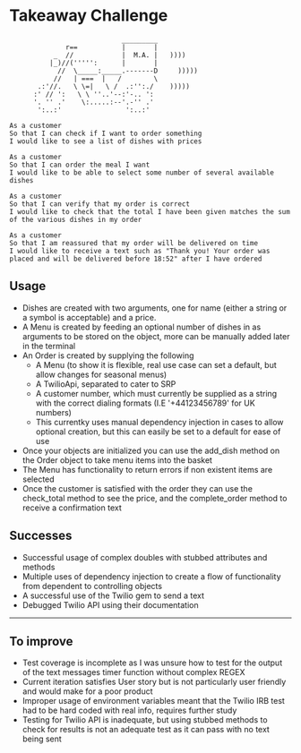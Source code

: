 Takeaway Challenge
==================
```
                            _________
              r==           |       |
           _  //            |  M.A. |   ))))
          |_)//(''''':      |       |
            //  \_____:_____.-------D     )))))
           //   | ===  |   /        \
       .:'//.   \ \=|   \ /  .:'':./    )))))
      :' // ':   \ \ ''..'--:'-.. ':
      '. '' .'    \:.....:--'.-'' .'
       ':..:'                ':..:'

 ```
 ```
As a customer
So that I can check if I want to order something
I would like to see a list of dishes with prices

As a customer
So that I can order the meal I want
I would like to be able to select some number of several available dishes

As a customer
So that I can verify that my order is correct
I would like to check that the total I have been given matches the sum of the various dishes in my order

As a customer
So that I am reassured that my order will be delivered on time
I would like to receive a text such as "Thank you! Your order was placed and will be delivered before 18:52" after I have ordered
```

Usage
-------

* Dishes are created with two arguments, one for name (either a string or a symbol is acceptable) and a price.
* A Menu is created by feeding an optional number of dishes in as arguments to be stored on the object, more can be manually added later in the terminal
* An Order is created by supplying the following 
    * A Menu (to show it is flexible, real use case can set a default, but allow changes for seasonal menus)
    * A TwilioApi, separated to cater to SRP
    * A customer number, which must currently be supplied as a string with the correct dialing formats (I.E '+44123456789' for UK numbers)
    * This currentky uses manual dependency injection in cases to allow optional creation, but this can easily be set to a default for ease of use
* Once your objects are initialized you can use the add_dish method on the Order object to take menu items into the basket
* The Menu has functionality to return errors if non existent items are selected
* Once the customer is satisfied with the order they can use the check_total method to see the price, and the complete_order method to receive a confirmation text


Successes
-----

* Successful usage of complex doubles with stubbed attributes and methods
* Multiple uses of dependency injection to create a flow of functionality from dependent to controlling objects
* A successful use of the Twilio gem to send a text
* Debugged Twilio API using their documentation

------------------

To improve
-----
* Test coverage is incomplete as I was unsure how to test for the output of the text messages timer function without complex REGEX
* Current iteration satisfies User story but is not particularly user friendly and would make for a poor product
* Improper usage of environment variables meant that the Twilio IRB test had to be hard coded with real info, requires further study
* Testing for Twilio API is inadequate, but using stubbed methods to check for results is not an adequate test as it can pass with no text being sent
